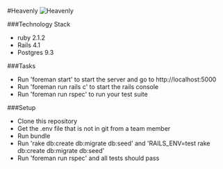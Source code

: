 #Heavenly
![Heavenly](https://github.com/limitingfactor/heavenly/blob/master/heavenly.jpg)

###Technology Stack
* ruby 2.1.2
* Rails 4.1
* Postgres 9.3

###Tasks
* Run 'foreman start' to start the server and go to http://localhost:5000
* Run 'foreman run rails c' to start the rails console
* Run 'foreman run rspec' to run your test suite

###Setup
* Clone this repository
* Get the .env file that is not in git from a team member
* Run bundle
* Run 'rake db:create db:migrate db:seed' and 'RAILS_ENV=test rake db:create db:migrate db:seed'
* Run 'foreman run rspec' and all tests should pass
